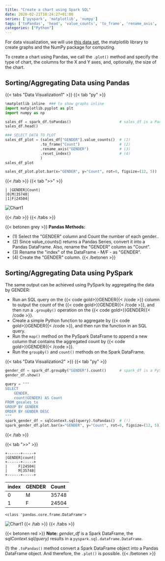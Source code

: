 ```yaml
---
title: "Create a chart using Spark SQL"
date: 2020-02-21T18:24:27+01:00
series: ['pyspark', 'matplotlib', 'numpy']
tags: ['toPandas', 'head', 'value_counts', 'to_frame', 'rename_axis', 'reset_index', 'groupBy', 'count', 'sql', 'bar']
categories: ["Python"]
---
```


For data visualization, we will use [this data set](/posts/python/convert-a-pandas-dataframe-to-a-spark-dataframe), the matplotlib library to create graphs and the NumPy package for computing.

To create a chart using Pandas, we call the `.plot()` method and specify the type of chart, the columns for the X and Y axes, and, optionally, the size of the chart.

## Sorting/Aggregating Data using Pandas

{{< tabs "Data Visualization1" >}}
{{< tab "py" >}}
```python
%matplotlib inline  ### to show graphs inline
import matplotlib.pyplot as plt
import numpy as np

sales_df = spark_df.toPandas() 						# sales_df is a Pandas DataFrame object 
sales_df.head()

### SELECT DATA TO PLOT
sales_df_plot = (sales_df["GENDER"].value_counts()  # (1) 
                .to_frame("Count")      			# (2) 
                .rename_axis("GENDER")  			# (3) 
                .reset_index()         				# (4) 
				)
sales_df_plot

sales_df_plot.plot.bar(x="GENDER", y="Count", rot=0, figsize=(12, 5))  # Set the rot as 0 if you don't want the x ticks be 90 degrees rotated.
``` 
{{< /tab >}}
{{< tab ">>" >}}
```
| |GENDER|Count|
|0|M|35748|
|1|F|24504|
```
![Chart1](/img/Create_a_Chart_Using_SparkSQL_1.png)

{{< /tab >}}
{{< /tabs >}}

{{< betonen grey >}}
**Pandas Methods:**
- (1) Select the "GENDER" column and Count the number of each gender..
- (2) Since value_counts() returns a Pandas Series, convert it into a Pandas DataFrame. Also, rename the "GENDER" column as "Count".
- (3) Rename the "index" of the DataFrame - M/F - as "GENDER".
- (4) Create the "GENDER" column.
{{< /betonen >}}

## Sorting/Aggregating Data using PySpark
The same output can be achieved using PySpark by aggregating the data by GENDER:

- Run an SQL query on the {{< code gold>}}GENDER{{< /code >}} column to output the count of the {{< code gold>}}GENDER{{< /code >}}, and then run a `.groupBy()` operation on the {{< code gold>}}GENDER{{< /code >}}.
- Create a simple Python function to aggregate by {{< code gold>}}GENDER{{< /code >}}, and then run the function in an SQL query.
- Run the `map()` method on the PySpark DataFrame to append a new column that contains the aggregated count by {{< code gold>}}GENDER{{< /code >}}.
- Run the `groupBy()` and `count()` methods on the Spark DataFrame.

{{< tabs "Data Visualization2" >}}
{{< tab "py" >}}
```python
gender_df = spark_df.groupBy("GENDER").count()  	# spark_df is a PySpark DataFrame object
gender_df.show()

query = """
SELECT
    GENDER,
    count(GENDER) AS Count
FROM gosales_tx
GROUP BY GENDER
ORDER BY GENDER DESC
"""
spark_gender_df = sqlContext.sql(query).toPandas()	# (!) 
spark_gender_df.plot.bar(x="GENDER", y="Count", rot=0, figsize=(12, 5));
``` 
{{< /tab >}}

{{< tab ">>" >}}
```
+------+-----+
|GENDER|count|
+------+-----+
|     F|24504|
|     M|35748|
+------+-----+
```
|index|GENDER|Count|
|:-|:-|:-|
|0|	M|	35748|
|1|	F|	24504|

```
<class 'pandas.core.frame.DataFrame'>
```
![Chart1](/img/Create_a_Chart_Using_SparkSQL_1.png)
{{< /tab >}}
{{< /tabs >}}

{{< betonen red >}}
**Note:**
_gender_df_ is a Spark DataFrame, the _sqlContext.sql(query)_ results in a `pyspark.sql.dataframe.DataFrame`.

(!) the `.toPandas()` method convert a Spark DataFrame object into a Pandas DataFrame object. And therefore, the `.plot()` is possible.
{{< /betonen >}}